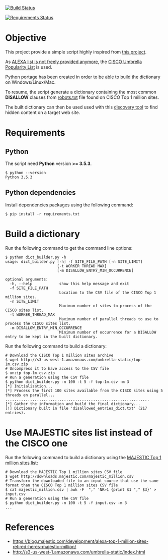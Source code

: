 [![Build Status](https://travis-ci.org/righettod/robots-disallowed-dict-builder.svg?branch=master)](https://travis-ci.org/righettod/robots-disallowed-dict-builder)

[![Requirements Status](https://requires.io/github/righettod/robots-disallowed-dict-builder/requirements.svg?branch=master)](https://requires.io/github/righettod/robots-disallowed-dict-builder/requirements/?branch=master)

# Objective

This project provide a simple script highly inspired from [this project](https://github.com/danielmiessler/RobotsDisallowed).

As [ALEXA list is not freely provided anymore](https://twitter.com/paul_pearce/status/800780539204538370), the [CISCO Umbrella Popularity List](http://s3-us-west-1.amazonaws.com/umbrella-static/index.html) is used.

Python portage has been created in order to be able to build the dictionary on Windows/Linux/Mac.

To resume, the script generate a dictionary containing the most common **DISALLOW** clauses from [robots.txt](https://moz.com/learn/seo/robotstxt) file found on CISCO Top 1 million sites.

The built dictionary can then be used used with this [discovery tool](https://github.com/maurosoria/dirsearch) to find hidden content on a target web site.

# Requirements

## Python

The script need **Python** version **>= 3.5.3**.

```shell
$ python --version
Python 3.5.3
```

## Python dependencies

Install dependencies packages using the following command:

```shell
$ pip install -r requirements.txt
```

# Build a dictionary

Run the following command to get the command line options:

```
$ python dict_builder.py -h
usage: dict_builder.py [-h] -f SITE_FILE_PATH [-n SITE_LIMIT]
                       [-t WORKER_THREAD_MAX]
                       [-m DISALLOW_ENTRY_MIN_OCCURRENCE]

optional arguments:
  -h, --help            show this help message and exit
  -f SITE_FILE_PATH     
                        Location to the CSV file of the CISCO Top 1 million sites.
  -n SITE_LIMIT         
                        Maximum number of sites to process of the CISCO sites list.
  -t WORKER_THREAD_MAX  
                        Maximum number of parallel threads to use to process the CISCO sites list.
  -m DISALLOW_ENTRY_MIN_OCCURRENCE
                        Minimum number of occurrence for a DISALLOW entry to be kept in the built dictionary.
```

Run the following command to build a dictionary:

```shell
# Download the CISCO Top 1 million sites archive
$ wget http://s3-us-west-1.amazonaws.com/umbrella-static/top-1m.csv.zip
# Uncompress it to have access to the CSV file
$ unzip top-1m.csv.zip
# Run a generation using the CSV file
$ python dict_builder.py -n 100 -t 5 -f top-1m.csv -m 3
[*] Initialization...
[*] Process the first 100 sites available from the CISCO sites using 5 threads en parallel...
................................................................
[*] Gather the information and build the final dictionary...
[!] Dictionary built in file 'disallowed_entries_dict.txt' (217 entries).
```

# Use MAJESTIC sites list instead of the CISCO one

Run the following command to build a dictionary using the [MAJESTIC Top 1 million sites list](https://blog.majestic.com/development/majestic-million-csv-daily/):

```shell
# Download the MAJESTIC Top 1 million sites CSV file
$ wget http://downloads.majestic.com/majestic_million.csv
# Transform the downloaded file to an input source that use the same format than the CISCO Top 1 million sites CSV file
$ cat majestic_million.csv | awk -F  "," 'NR>1 {print $1 "," $3}' > input.csv
# Run a generation using the CSV file
$ python dict_builder.py -n 100 -t 5 -f input.csv -m 3
...
```

# References

* https://blog.majestic.com/development/alexa-top-1-million-sites-retired-heres-majestic-million/
* http://s3-us-west-1.amazonaws.com/umbrella-static/index.html